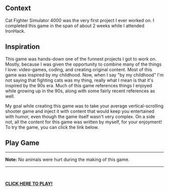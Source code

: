 <h2>Context</h2>
Cat Fighter Simulator 4000 was the very first project I ever worked on. I completed this game in the span of about 2 weeks while I attended IronHack.


<h2>Inspiration</h2>


This game was hands-down one of the funnest projects I got to work on. Mostly, because I was given the opportunity to combine many of the things I love: video-games, coding, and creating original content. Most of this game was inspired by my childhood. Now, when I say "by my childhood" I'm not saying that fighting cats was my thing, really what I mean is that it's inspired by the 90s era. Much of this game references things I enjoyed while growing up in the 90s, along with some fairly recent references as well.

My goal while creating this game was to take your average vertical-scrolling shooter game and inject it with content that would keep you entertained with humor, even though the game itself wasn't very complex. On a side not, all the content for this game was written by myself, for your enjoyment! To try the game, you can click the link below.
<h2>Play Game</h2>

<hr />

<strong>
Note:</strong> No animals were hurt during the making of this game.

<hr />

&nbsp;

<a href="https://ariel-fonticiella.github.io/GameProject/"><strong><u>CLICK HERE TO PLAY!</u></strong></a>

&nbsp;
